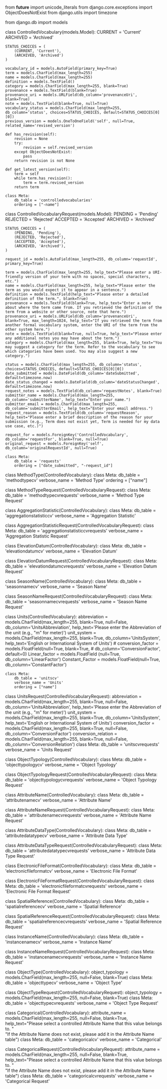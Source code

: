 from __future__ import unicode_literals
from django.core.exceptions import ObjectDoesNotExist
from django.utils import timezone

from django.db import models


class ControlledVocabulary(models.Model):
    CURRENT = 'Current'
    ARCHIVED = 'Archived'

    STATUS_CHOICES = (
        (CURRENT, 'Current'),
        (ARCHIVED, 'Archived')
    )

    vocabulary_id = models.AutoField(primary_key=True)
    term = models.CharField(max_length=255)
    name = models.CharField(max_length=255)
    definition = models.TextField()
    category = models.CharField(max_length=255, blank=True)
    provenance = models.TextField(blank=True)
    provenance_uri = models.URLField(db_column='provenanceUri', blank=True)
    note = models.TextField(blank=True, null=True)
    vocabulary_status = models.CharField(max_length=255, db_column='status', choices=STATUS_CHOICES, default=STATUS_CHOICES[0][0])
    previous_version = models.OneToOneField('self', null=True, related_name='revised_version')

    def has_revision(self):
        revision = None
        try:
            revision = self.revised_version
        except ObjectDoesNotExist:
            pass
        return revision is not None

    def get_latest_version(self):
        term = self
        while term.has_revision():
            term = term.revised_version
        return term

    class Meta:
        db_table = 'controlledvocabularies'
        ordering = ["-name"]


class ControlledVocabularyRequest(models.Model):
    PENDING = 'Pending'
    REJECTED = 'Rejected'
    ACCEPTED = 'Accepted'
    ARCHIVED = 'Archived'

    STATUS_CHOICES = (
        (PENDING, 'Pending'),
        (REJECTED, 'Rejected'),
        (ACCEPTED, 'Accepted'),
        (ARCHIVED, 'Archived'),
    )

    request_id = models.AutoField(max_length=255, db_column='requestId', primary_key=True)

    term = models.CharField(max_length=255, help_text="Please enter a URI-friendly version of your term with no spaces, special characters, etc.")
    name = models.CharField(max_length=255, help_text="Please enter the term as you would expect it to appear in a sentence.")
    definition = models.TextField(help_text="Please enter a detailed definition of the term.", blank=True)
    provenance = models.TextField(blank=True, help_text="Enter a note about where the term came from. If you retrieved the definition of the term from a website or other source, note that here.")
    provenance_uri = models.URLField(db_column='provenanceUri', blank=True, max_length=1024, help_text="If you retrieved the term from another formal vocabulary system, enter the URI of the term from the other system here.")
    note = models.TextField(blank=True, null=True, help_text="Please enter any additional notes you may have about the term.")
    category = models.CharField(max_length=255, blank=True, help_text="You may suggest a category for the term. Refer to the vocabulary to see which categories have been used. You may also suggest a new category.")

    status = models.CharField(max_length=255, db_column='status', choices=STATUS_CHOICES, default=STATUS_CHOICES[0][0])
    date_submitted = models.DateField(db_column='dateSubmitted', default=timezone.now)
    date_status_changed = models.DateField(db_column='dateStatusChanged', default=timezone.now)
    request_notes = models.TextField(db_column='requestNotes', blank=True)
    submitter_name = models.CharField(max_length=255, db_column='submitterName', help_text="Enter your name.")
    submitter_email = models.CharField(max_length=255, db_column='submitterEmail', help_text="Enter your email address.")
    request_reason = models.TextField(db_column='requestReason', help_text="Please enter a brief description of the reason for your submission (e.g., Term does not exist yet, Term is needed for my data use case, etc.)")

    request_for = models.ForeignKey('ControlledVocabulary', db_column='requestFor', blank=True, null=True)
    original_request = models.ForeignKey('self', db_column='originalRequestId', null=True)

    class Meta:
        db_table = 'requests'
        ordering = ["date_submitted", "-request_id"]


class MethodType(ControlledVocabulary):
    class Meta:
        db_table = 'methodtypecv'
        verbose_name = 'Method Type'
        ordering = ["name"]


class MethodTypeRequest(ControlledVocabularyRequest):
    class Meta:
        db_table = 'methodtypecvrequests'
        verbose_name = 'Method Type Request'


class AggregationStatistic(ControlledVocabulary):
    class Meta:
        db_table = 'aggregationstatisticcv'
        verbose_name = 'Aggregation Statistic'


class AggregationStatisticRequest(ControlledVocabularyRequest):
    class Meta:
        db_table = 'aggregationstatisticcvrequests'
        verbose_name = 'Aggregation Statistic Request'


class ElevationDatum(ControlledVocabulary):
    class Meta:
        db_table = 'elevationdatumcv'
        verbose_name = 'Elevation Datum'


class ElevationDatumRequest(ControlledVocabularyRequest):
    class Meta:
        db_table = 'elevationdatumcvrequests'
        verbose_name = 'Elevation Datum Request'


class SeasonName(ControlledVocabulary):
    class Meta:
        db_table = 'seasonnamecv'
        verbose_name = 'Season Name'


class SeasonNameRequest(ControlledVocabularyRequest):
    class Meta:
        db_table = 'seasonnamecvrequests'
        verbose_name = 'Season Name Request'


class Units(ControlledVocabulary):
    abbreviation = models.CharField(max_length=255, blank=True, null=False, db_column='UnitsAbbreviation',
        help_text='Please enter the Abbreviation of the unit (e.g., "m" for meter)')
    unit_system = models.CharField(max_length=255, blank=True, db_column='UnitsSystem',
        help_text='English or International System of Units')
    # conversion_factor = models.FloatField(null=True, blank=True, 
    #     db_column='ConversionFactor', default=0)
    Linear_factor = models.FloatField (null=True,
        db_column='LinearFactor')
    Constant_Factor = models.FloatField(null=True,
        db_column='ConstantFactor')

    class Meta:
        db_table = 'unitscv'
        verbose_name = 'Units'
        ordering = ["name"]


class UnitsRequest(ControlledVocabularyRequest):
    abbreviation = models.CharField(max_length=255, blank=True, null=False, db_column='UnitsAbbreviation',
        help_text='Please enter the Abbreviation of the unit (e.g., "m" for meter)')
    unit_system = models.CharField(max_length=255, blank=True, db_column='UnitsSystem',
        help_text='English or International System of Units')
    conversion_factor = models.CharField(max_length=255, blank=True, null=False,
        db_column='ConversionFactor')
    conversion_relation = models.CharField(max_length=255, blank=True, null=False,
        db_column='ConversionRelation')
    class Meta:
        db_table = 'unitscvrequests'
        verbose_name = 'Units Request'


class ObjectTypology(ControlledVocabulary):
    class Meta:
        db_table = 'objecttypologycv'
        verbose_name = 'Object Typology'


class ObjectTypologyRequest(ControlledVocabularyRequest):
    class Meta:
        db_table = 'objecttypologycvrequests'
        verbose_name = 'Object Typology Request'


class AttributeName(ControlledVocabulary):
    class Meta:
        db_table = 'attributenamecv'
        verbose_name = 'Attribute Name'


class AttributeNameRequest(ControlledVocabularyRequest):
    class Meta:
        db_table = 'attributenamecvrequests'
        verbose_name = 'Attribute Name Request'


class AttributeDataType(ControlledVocabulary):
    class Meta:
        db_table = 'attributedatatypecv'
        verbose_name = 'Attribute Data Type'


class AttributeDataTypeRequest(ControlledVocabularyRequest):
    class Meta:
        db_table = 'attributedatatypecvrequests'
        verbose_name = 'Attribute Data Type Request'


class ElectronicFileFormat(ControlledVocabulary):
    class Meta:
        db_table = 'electronicfileformatcv'
        verbose_name = 'Electronic File Format'


class ElectronicFileFormatRequest(ControlledVocabularyRequest):
    class Meta:
        db_table = 'electronicfileformatcvrequests'
        verbose_name = 'Electronic File Format Request'


class SpatialReference(ControlledVocabulary):
    class Meta:
        db_table = 'spatialreferencecv'
        verbose_name = 'Spatial Reference'


class SpatialReferenceRequest(ControlledVocabularyRequest):
    class Meta:
        db_table = 'spatialreferencecvrequests'
        verbose_name = 'Spatial Reference Request'


class InstanceName(ControlledVocabulary):
    class Meta:
        db_table = 'instancenamecv'
        verbose_name = 'Instance Name'


class InstanceNameRequest(ControlledVocabularyRequest):
    class Meta:
        db_table = 'instancenamecvrequests'
        verbose_name = 'Instance Name Request'


class ObjectType(ControlledVocabulary):
    object_typology = models.CharField(max_length=255, null=False, blank=True)
    class Meta:
        db_table = 'objecttypecv'
        verbose_name = 'Object Type'


class ObjectTypeRequest(ControlledVocabularyRequest):
    object_typology = models.CharField(max_length=255, null=False, blank=True)
    class Meta:
        db_table = 'objecttypecvrequests'
        verbose_name = 'Object Type Request'


class Categorical(ControlledVocabulary):
    attribute_name = models.CharField(max_length=255, null=False, blank=True,
        help_text="Please select a controlled Attribute Name that this value belongs to. " \
        "If the Attribute Name does not exist, please add it in the Attribute Name table")
    class Meta:
        db_table = 'categoricalcv'
        verbose_name = 'Categorical'


class CategoricalRequest(ControlledVocabularyRequest):
    attribute_name = models.CharField(max_length=255, null=False, blank=True,
        help_text="Please select a controlled Attribute Name that this value belongs to. " \
        "If the Attribute Name does not exist, please add it in the Attribute Name table")
    class Meta:
        db_table = 'categoricalcvrequests'
        verbose_name = 'Categorical Request'
